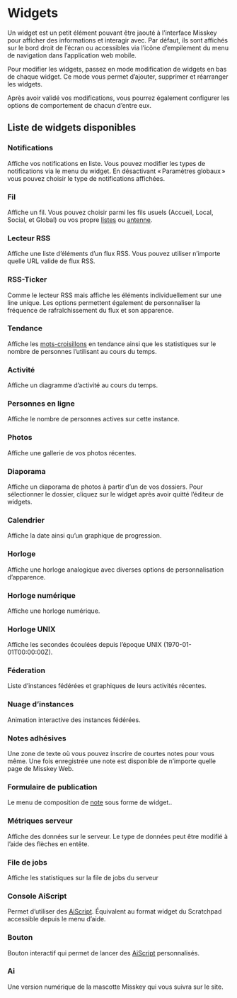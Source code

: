 # Widgets

Un widget est un petit élément pouvant être jaouté à l’interface Misskey pour afficher des informations et interagir avec.
Par défaut, ils sont affichés sur le bord droit de l’écran ou accessibles via l’icône d’empilement du menu de navigation dans l’application web mobile.

Pour modifier les widgets, passez en mode modification de widgets en bas de chaque widget. Ce mode vous permet d’ajouter, supprimer et réarranger les widgets.

Après avoir validé vos modifications, vous pourrez également configurer les options de comportement de chacun d’entre eux.

## Liste de widgets disponibles

### Notifications

Affiche vos notifications en liste. Vous pouvez modifier les types de notifications via le menu du widget. En désactivant « Paramètres globaux » vous pouvez choisir le type de notifications affichées.

### Fil

Affiche un fil. Vous pouvez choisir parmi les fils usuels (Accueil, Local, Social, et Global) ou vos propre [listes](./list.md) ou [antenne](./antenna.md).

### Lecteur RSS

Affiche une liste d’éléments d’un flux RSS. Vous pouvez utiliser n’importe quelle URL valide de flux RSS.

### RSS-Ticker

Comme le lecteur RSS mais affiche les éléments individuellement sur une line unique. Les options permettent également de personnaliser la fréquence de rafraîchissement du flux et son apparence.

### Tendance

Affiche les [mots-croisillons](./hashtag.md) en tendance ainsi que les statistiques sur le nombre de personnes l’utilisant au cours du temps.

### Activité

Affiche un diagramme d’activité au cours du temps.

### Personnes en ligne

Affiche le nombre de personnes actives sur cette instance.

### Photos

Affiche une gallerie de vos photos récentes.

### Diaporama

Affiche un diaporama de photos à partir d’un de vos dossiers. Pour sélectionner le dossier, cliquez sur le widget après avoir quitté l’éditeur de widgets.

### Calendrier

Affiche la date ainsi qu’un graphique de progression.

### Horloge

Affiche une horloge analogique avec diverses options de personnalisation d’apparence.

### Horloge numérique

Affiche une horloge numérique.

### Horloge UNIX

Affiche les secondes écoulées depuis l’époque UNIX (1970-01-01T00:00:00Z).

### Féderation

Liste d’instances fédérées et graphiques de leurs activités récentes.

### Nuage d’instances

Animation interactive des instances fédérées.

### Notes adhésives

Une zone de texte où vous pouvez inscrire de courtes notes pour vous même. Une fois enregistrée une note est disponible de n’importe quelle page de Misskey Web.

### Formulaire de publication

Le menu de composition de [note](./note.md) sous forme de widget..

### Métriques serveur

Affiche des données sur le serveur. Le type de données peut être modifié à l’aide des flèches en entête.

### File de jobs

Affiche les statistiques sur la file de jobs du serveur

### Console AiScript

Permet d’utiliser des [AiScript](../advanced/aiscript.md). Équivalent au format widget du Scratchpad accessible depuis le menu d’aide.

### Bouton

Bouton interactif qui permet de lancer des [AiScript](../advanced/aiscript.md) personnalisés.

### Ai

Une version numérique de la mascotte Misskey qui vous suivra sur le site.
